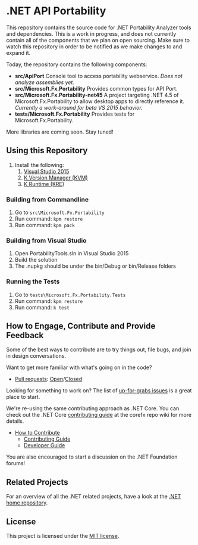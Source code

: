 # .NET API Portability

This repository contains the source code for .NET Portability Analyzer tools 
and dependencies. This is a work in progress, and does not currently contain 
all of the components that we plan on open sourcing. Make sure to watch this 
repository in order to be notified as we make changes to and expand it.

Today, the repository contains the following components:

* **src/ApiPort** Console tool to access portability webservice.  *Does not analyze assemblies yet.*
* **src/Microsoft.Fx.Portability** Provides common types for API Port.
* **src/Microsoft.Fx.Portability-net45** A project targeting .NET 4.5 of Microsoft.Fx.Portability to allow desktop apps to directly reference it.  *Currently a work-around for beta VS 2015 behavior.*
* **tests/Microsoft.Fx.Portability** Provides tests for Microsoft.Fx.Portability.

More libraries are coming soon. Stay tuned!

## Using this Repository

1. Install the following:
    1. [Visual Studio 2015](http://www.visualstudio.com/en-us/downloads/visual-studio-2015-downloads-vs.aspx)
    2. [K Version Manager (KVM)](https://github.com/aspnet/home#install-the-k-version-manager-kvm)
    3. [K Runtime (KRE)](https://github.com/aspnet/home#install-the-k-runtime-environment-kre)

### Building from Commandline
1. Go to `src\Microsoft.Fx.Portability`
2. Run command: `kpm restore`
3. Run command: `kpm pack`
    
### Building from Visual Studio
1. Open PortabilityTools.sln in Visual Studio 2015
2. Build the solution
3. The .nupkg should be under the bin/Debug or bin/Release folders

### Running the Tests
1. Go to `tests\Microsoft.Fx.Portability.Tests`
2. Run command: `kpm restore`
3. Run command: `k test`

## How to Engage, Contribute and Provide Feedback

Some of the best ways to contribute are to try things out, file bugs, and join in design conversations. 

Want to get more familiar with what's going on in the code?

* [Pull requests](https://github.com/Microsoft/dotnet-apiport/pulls): [Open](https://github.com/Microsoft/dotnet-apiport/pulls?q=is%3Aopen+is%3Apr)/[Closed](https://github.com/Microsoft/dotnet-apiport/pulls?q=is%3Apr+is%3Aclosed)

Looking for something to work on? The list of [up-for-grabs issues](https://github.com/Microsoft/dotnet-apiport/issues?q=is%3Aopen+is%3Aissue) is a great place to start.

We're re-using the same contributing approach as .NET Core. You can check out the .NET Core [contributing guide][Contributing Guide] at the corefx repo wiki for more details.

* [How to Contribute][Contributing Guide]
    * [Contributing Guide][Contributing Guide]
    * [Developer Guide]

You are also encouraged to start a discussion on the .NET Foundation forums!

[Contributing Guide]: https://github.com/dotnet/corefx/wiki/Contributing
[Developer Guide]: https://github.com/dotnet/corefx/wiki/Developer-Guide

## Related Projects

For an overview of all the .NET related projects, have a look at the
[.NET home repository](https://github.com/Microsoft/dotnet).

## License

This project is licensed under the [MIT license](LICENSE).